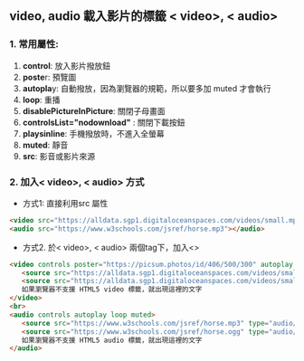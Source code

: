 ## video, audio 載入影片的標籤 < video>, < audio>
### 1. 常用屬性:
 1. **control**: 放入影片撥放鈕
 2. **poste**r: 預覽圖
 3. **autopla**y: 自動撥放，因為瀏覽器的規範，所以要多加 muted 才會執行
 4. **loop**: 重播
 5. **disablePictureInPicture**: 關閉子母畫面
 6. **controlsList="nodownload"** : 關閉下載按鈕
 7. **playsinline**: 手機撥放時，不進入全螢幕
 8. **muted**: 靜音
 9. **src**: 影音或影片來源
 
 ### 2. 加入< video>, < audio> 方式
 * 方式1: 直接利用src 屬性
 ```html
<video src="https://alldata.sgp1.digitaloceanspaces.com/videos/small.mp4"> </video>
<audio src="https://www.w3schools.com/jsref/horse.mp3"></audio>
```

 * 方式2. 於< video>, < audio> 兩個tag下，加入<>
 ```HTML
<video controls poster="https://picsum.photos/id/406/500/300" autoplay muted loop disablePictureInPicture playsinline>
    <source src="https://alldata.sgp1.digitaloceanspaces.com/videos/small.mp4" type="video/mp4">
    <source src="https://alldata.sgp1.digitaloceanspaces.com/videos/small.ogv" type="video/ogg">
    如果瀏覽器不支援 HTML5 video 標籤，就出現這裡的文字
</video>
<br>
<audio controls autoplay loop muted>
    <source src="https://www.w3schools.com/jsref/horse.mp3" type="audio/mpeg">
    <source src="https://www.w3schools.com/jsref/horse.ogg" type="audio/ogg">
    如果瀏覽器不支援 HTML5 audio 標籤，就出現這裡的文字
</audio>
```
